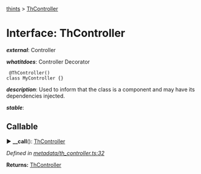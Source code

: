 [thints](../README.md) > [ThController](../interfaces/thcontroller.md)



# Interface: ThController

*__external__*: Controller

*__whatitdoes__*: Controller Decorator

     @ThController()
    class MyController {}

*__description__*: Used to inform that the class is a component and may have its dependencies injected.

*__stable__*: 


## Callable
► **__call**(): [ThController](thcontroller.md)




*Defined in [metadata/th_controller.ts:32](https://github.com/digitalinfluencers/ThinTS/blob/36b8825/src/metadata/th_controller.ts#L32)*





**Returns:** [ThController](thcontroller.md)





